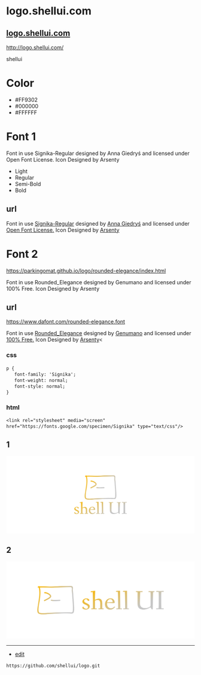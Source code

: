 # logo.shellui.com


## [logo.shellui.com](http://logo.shellui.com/)

http://logo.shellui.com/


shellui 



# Color
+ #FF9302
+ #000000
+ #FFFFFF

# Font 1
Font in use Signika-Regular designed by Anna Giedryś and licensed under Open Font License. Icon Designed by Arsenty
+ Light
+ Regular
+ Semi-Bold
+ Bold

## url
Font in use <a target="_blank" href="https://fonts.google.com/specimen/Signika">Signika-Regular</a> designed by
<a target="_blank" href="http://ancymonic.com/">Anna Giedryś</a>
and licensed under
<a target="_blank" href="http://scripts.sil.org/cms/scripts/page.php?site_id=nrsi&amp;id=OFL_web">Open Font License.</a>
Icon Designed by
<a target="_blank" href="https://thenounproject.com/arsenty">Arsenty</a>

# Font 2
https://parkingomat.github.io/logo/rounded-elegance/index.html

Font in use Rounded_Elegance designed by Genumano and licensed under 100% Free. Icon Designed by Arsenty

## url
https://www.dafont.com/rounded-elegance.font

Font in use <a target="_blank" href="https://www.dafont.com/rounded-elegance.font">Rounded_Elegance</a> designed by
<a target="_blank" href="mailto:dcc700@gmail.com">Genumano</a>
and licensed under
<a target="_blank" href="https://www.dafont.com/faq.php#copyright">100% Free.</a>
Icon Designed by
<a target="_blank" href="https://thenounproject.com/arsenty">Arsenty</a><
          
### css 
    p {
       font-family: 'Signika';
       font-weight: normal;
       font-style: normal;
    }


### html

    <link rel="stylesheet" media="screen" href="https://fonts.google.com/specimen/Signika" type="text/css"/>
    

## 1
![1/cover.png](1/cover.png)

## 2
![2/cover.png](2/cover.png)



---
+ [edit](https://github.com/shellui/logo/edit/main/README.md)

```
https://github.com/shellui/logo.git
```

